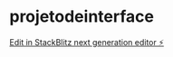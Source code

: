 # projetodeinterface

[Edit in StackBlitz next generation editor ⚡️](https://stackblitz.com/~/github.com/lucasreis15/projetodeinterface)